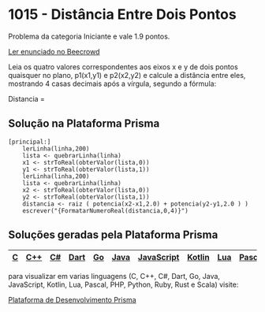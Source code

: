 # 1015 - Distância Entre Dois Pontos

Problema da categoria Iniciante e vale 1.9 pontos.

[Ler enunciado no Beecrowd](https://www.beecrowd.com.br/judge/en/problems/view/1015)


Leia os quatro valores correspondentes aos eixos x e y de dois pontos quaisquer no plano, p1(x1,y1) e p2(x2,y2) e calcule a distância entre eles, mostrando 4 casas decimais após a vírgula, segundo a fórmula:

Distancia =

## Solução na Plataforma Prisma
``` 
[principal:]
    lerLinha(linha,200)
    lista <- quebrarLinha(linha)
    x1 <- strToReal(obterValor(lista,0))
    y1 <- strToReal(obterValor(lista,1))
    lerLinha(linha,200)
    lista <- quebrarLinha(linha)
    x2 <- strToReal(obterValor(lista,0))
    y2 <- strToReal(obterValor(lista,1))
    distancia <- raiz ( potencia(x2-x1,2.0) + potencia(y2-y1,2.0 ) )
    escrever("{FormatarNumeroReal(distancia,0,4)}")
```

## Soluções geradas pela Plataforma Prisma

|[C](https://www.prisma.dev.br/tela-demo-transpilado.html?idDemo=1015&Categoria=Iniciante&idTarget=1)|[C++](https://www.prisma.dev.br/tela-demo-transpilado.html?idDemo=1015&Categoria=Iniciante&idTarget=2)|[C#](https://www.prisma.dev.br/tela-demo-transpilado.html?idDemo=1015&Categoria=Iniciante&idTarget=3)|[Dart](https://www.prisma.dev.br/tela-demo-transpilado.html?idDemo=1015&Categoria=Iniciante&idTarget=4)|[Go](https://www.prisma.dev.br/tela-demo-transpilado.html?idDemo=1015&Categoria=Iniciante&idTarget=5)|[Java](https://www.prisma.dev.br/tela-demo-transpilado.html?idDemo=1015&Categoria=Iniciante&idTarget=6)|[JavaScript](https://www.prisma.dev.br/tela-demo-transpilado.html?idDemo=1015&Categoria=Iniciante&idTarget=7)|[Kotlin](https://www.prisma.dev.br/tela-demo-transpilado.html?idDemo=1015&Categoria=Iniciante&idTarget=8)|[Lua](https://www.prisma.dev.br/tela-demo-transpilado.html?idDemo=1015&Categoria=Iniciante&idTarget=9)|[Pascal](https://www.prisma.dev.br/tela-demo-transpilado.html?idDemo=1015&Categoria=Iniciante&idTarget=10)|[PHP](https://www.prisma.dev.br/tela-demo-transpilado.html?idDemo=1015&Categoria=Iniciante&idTarget=11)|[Python](https://www.prisma.dev.br/tela-demo-transpilado.html?idDemo=1015&Categoria=Iniciante&idTarget=12)|[Ruby](https://www.prisma.dev.br/tela-demo-transpilado.html?idDemo=1015&Categoria=Iniciante&idTarget=13)|[Rust](https://www.prisma.dev.br/tela-demo-transpilado.html?idDemo=1015&Categoria=Iniciante&idTarget=14)|[Scala](https://www.prisma.dev.br/tela-demo-transpilado.html?idDemo=1015&Categoria=Iniciante&idTarget=15)|
 --- | --- | --- | --- | --- | --- | --- | --- | --- | --- | --- | --- | --- | --- | --- |

para visualizar em varias linguagens (C, C++, C#, Dart, Go, Java, JavaScript, Kotlin, Lua, Pascal, PHP, Python, Ruby, Rust e Scala) visite:

[Plataforma de Desenvolvimento Prisma](https://www.prisma.dev.br/tela-demo.html?idDemo=1015&Categoria=Iniciante)
